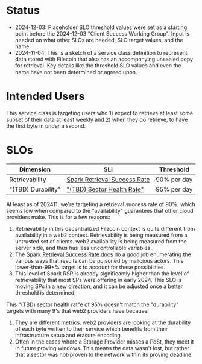 
# Status
* 2024-12-03: Placeholder SLO threshold values were set as a starting point before the 2024-12-03 "Client Success Working Group".  Input is needed on what other SLOs are needed, SLO target values, and the name.
* 2024-11-04: This is a sketch of a service class definition to represent data stored with Filecoin that also has an accompanying unsealed copy for retrieval. Key details like the threshold SLO values and even the name have not been determined or agreed upon.

# Intended Users
This service class is targeting users who 1) expect to retrieve at least some subset of their data at least weekly and 2) when they do retrieve, to have the first byte in under a second.

# SLOs
Dimension | SLI | Threshold
-- | -- | --
Retrievability | [Spark Retrieval Success Rate](../service-level-indicators/spark-retrieval-success-rate.md) | 90% per day
"(TBD) Durability" | ["(TBD) Sector Health Rate"](../service-level-indicators/sector-health-rate.md) | 95% per day

At least as of 202411, we're targeting a retrieval success rate of 90%, which seems low when compared to the "availability" guarantees that other cloud providers make.  This is for a few reasons:
1. Retrievability in this decentralized Filecoin context is quite different from availability in a web2 context.  Retrievability is being measured from a untrusted set of clients.  web2 availability is being measured from the server side, and thus has less uncontrollable variables.  
2. The [Spark Retrieval Success Rate docs](../service-level-indicators/spark-retrieval-success-rate.md) do a good job enumerating the various ways that results can be poisoned by malicious actors.  This lower-than-99+% target is to account for these possibilities.
3. This level of Spark RSR is already significantly higher than the level of retrievability that most SPs were offering in early 2024.  This SLO is moving SPs in a new direction, and it can be adjusted once a better threshold is determined.   

This "(TBD) sector health rat"e of 95% doesn't match the "durability" targets with many 9's that web2 providers have because:
1. They are different metrics.  web2 providers are looking at the durability of each byte written to their service which benefits from their infrastructure setup and erasure encoding.  
2. Often in the cases where a Storage Provider misses a PoSt, they meet it in future proving windows.  This means the data wasn't lost, but rather that a sector was not-proven to the network within its proving deadline.    
